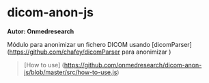 # dicom-anon-js

**Autor: Onmedresearch**

Módulo para anonimizar un fichero DICOM usando [dicomParser](https://github.com/chafey/dicomParser para anonimizar )

> [How to use] (https://github.com/onmedresearch/dicom-anon-js/blob/master/src/how-to-use.js)

